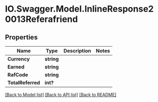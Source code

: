 # IO.Swagger.Model.InlineResponse20013Referafriend
## Properties

Name | Type | Description | Notes
------------ | ------------- | ------------- | -------------
**Currency** | **string** |  | 
**Earned** | **string** |  | 
**RafCode** | **string** |  | 
**TotalReferred** | **int?** |  | 

[[Back to Model list]](../README.md#documentation-for-models) [[Back to API list]](../README.md#documentation-for-api-endpoints) [[Back to README]](../README.md)

